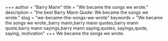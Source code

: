 +++
author = "Barry Mann"
title = "We became the songs we wrote."
description = "the best Barry Mann Quote: We became the songs we wrote."
slug = "we-became-the-songs-we-wrote"
keywords = "We became the songs we wrote.,barry mann,barry mann quotes,barry mann quote,barry mann sayings,barry mann saying,quotes, sayings,quote, saying, motivation"
+++
We became the songs we wrote.
